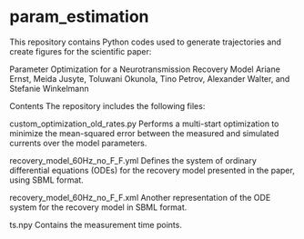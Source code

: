 # param_estimation
This repository contains Python codes used to generate trajectories and create figures for the scientific paper:

Parameter Optimization for a Neurotransmission Recovery Model
Ariane Ernst, Meida Jusyte, Toluwani Okunola, Tino Petrov, Alexander Walter, and Stefanie Winkelmann

Contents
The repository includes the following files:

custom_optimization_old_rates.py
Performs a multi-start optimization to minimize the mean-squared error between the measured and simulated currents over the model parameters.

recovery_model_60Hz_no_F_F.yml
Defines the system of ordinary differential equations (ODEs) for the recovery model presented in the paper, using SBML format.

recovery_model_60Hz_no_F_F.xml
Another representation of the ODE system for the recovery model in SBML format.

ts.npy
Contains the measurement time points.
